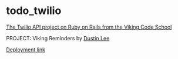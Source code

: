 # todo_twilio

[The Twilio API project on Ruby on Rails from the Viking Code School](http://www.vikingcodeschool.com)


PROJECT: Viking Reminders
by [Dustin Lee](https://github.com/leedu708)

[Deployment link](https://infinite-ridge-8482.herokuapp.com/)
